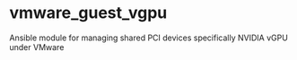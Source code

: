 # vmware_guest_vgpu
Ansible module for managing shared PCI devices specifically NVIDIA vGPU under VMware
